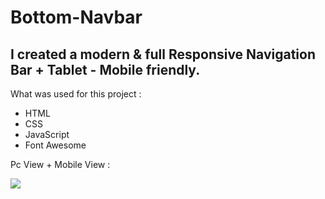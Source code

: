 # Bottom-Navbar

<h2>I created a modern & full Responsive Navigation Bar + Tablet - Mobile friendly.</h2>


What was used for this project  :
- HTML
- CSS
- JavaScript
- Font Awesome

Pc View + Mobile View :

<img src="https://i.imgur.com/DKCyYf9.png">



